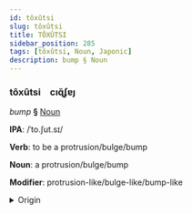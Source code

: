```yaml
---
id: tôxûtsi
slug: tôxûtsi
title: TÔXÛTSI
sidebar_position: 285
tags: [tôxûtsi, Noun, Japonic]
description: bump § Noun
---
```


### tôxûtsi&emsp;<span kind="abugida">cıɋ̆ʄɐȷ</span>

*bump* **§** [Noun](../../tags/Noun)

**IPA**: /ˈto.ʃut.sɪ/

**Verb**: to be a protrusion/bulge/bump

**Noun**: a protrusion/bulge/bump

**Modifier**: protrusion-like/bulge-like/bump-like

<details>
    <summary>Origin</summary>
    Japanese とっしゅつ tosshutsu [to̞ɕːɯ̟̊ᵝt͡sɨᵝ]<br/>
    <em>Japonic Language Family</em>
</details>